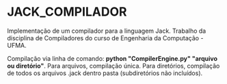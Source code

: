 # JACK_COMPILADOR
Implementação de um compilador para a linguagem Jack.
Trabalho da disciplina de Compiladores do curso de Engenharia da Computação - UFMA.

Compilação via linha de comando: **python "CompilerEngine.py" "arquivo ou diretório"**. Para arquivos, compilação única. Para diretórios, compilação de todos os arquivos .jack dentro pasta (subdiretórios não incluídos).
